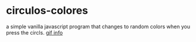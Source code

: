 # circulos-colores
a simple vanilla javascript program that changes to random colors when you press the circls.
[gif info](/colors.gif)

